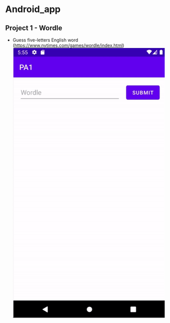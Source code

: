 # Android_app

## Project 1 - Wordle

- Guess five-letters English word (https://www.nytimes.com/games/wordle/index.html)
![ex_screenshot](./img/pa1.gif)
